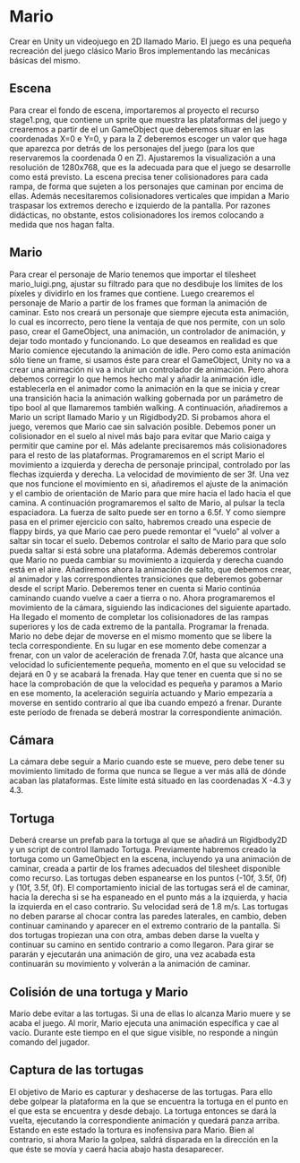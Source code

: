 # Mario

Crear en Unity un videojuego en 2D llamado Mario. El juego es una pequeña recreación del juego
clásico Mario Bros implementando las mecánicas básicas del mismo.

## Escena
Para crear el fondo de escena, importaremos al proyecto el recurso stage1.png, que contiene un
sprite que muestra las plataformas del juego y crearemos a partir de el un GameObject que
deberemos situar en las coordenadas X=0 e Y=0, y para la Z deberemos escoger un valor que haga
que aparezca por detrás de los personajes del juego (para los que reservaremos la coordenada 0 en
Z).
Ajustaremos la visualización a una resolución de 1280x768, que es la adecuada para que el juego se
desarrolle como está previsto.
La escena precisa tener colisionadores para cada rampa, de forma que sujeten a los personajes que
caminan por encima de ellas. Además necesitaremos colisionadores verticales que impidan a Mario
traspasar los extremos derecho e izquierdo de la pantalla. Por razones didácticas, no obstante, estos
colisionadores los iremos colocando a medida que nos hagan falta.

## Mario
Para crear el personaje de Mario tenemos que importar el tilesheet mario_luigi.png, ajustar su
filtrado para que no desdibuje los límites de los píxeles y dividirlo en los frames que contiene.
Luego crearemos el personaje de Mario a partir de los frames que forman la animación de caminar.
Esto nos creará un personaje que siempre ejecuta esta animación, lo cual es incorrecto, pero tiene la
ventaja de que nos permite, con un solo paso, crear el GameObject, una animación, un controlador
de animación, y dejar todo montado y funcionando.
Lo que deseamos en realidad es que Mario comience ejecutando la animación de idle. Pero como
esta animación sólo tiene un frame, si usamos éste para crear el GameObject, Unity no va a crear
una animación ni va a incluir un controlador de animación.
Pero ahora debemos corregir lo que hemos hecho mal y añadir la animación idle, establecerla en el
animador como la animación en la que se inicia y crear una transición hacia la animación walking
gobernada por un parámetro de tipo bool al que llamaremos también walking.
A continuación, añadiremos a Mario un script llamado Mario y un Rigidbody2D. Si probamos
ahora el juego, veremos que Mario cae sin salvación posible.
Debemos poner un colisionador en el suelo al nivel más bajo para evitar que Mario caiga y permitir
que camine por el. Más adelante precisaremos más colisionadores para el resto de las plataformas.
Programaremos en el script Mario el movimiento a izquierda y derecha de personaje principal,
controlado por las flechas izquierda y derecha. La velocidad de movimiento de ser 3f. Una vez que
nos funcione el movimiento en si, añadiremos el ajuste de la animación y el cambio de orientación
de Mario para que mire hacia el lado hacia el que camina.
A continuación programaremos el salto de Mario, al pulsar la tecla espaciadora. La fuerza de salto
puede ser en torno a 6.5f.
Y como siempre pasa en el primer ejercicio con salto, habremos creado una especie de flappy birds,
ya que Mario cae pero puede remontar el “vuelo” al volver a saltar sin tocar el suelo. Debemos
controlar el salto de Mario para que solo pueda saltar si está sobre una plataforma. Además
deberemos controlar que Mario no pueda cambiar su movimiento a izquierda y derecha cuando está
en el aire.
Añadiremos ahora la animación de salto, que debemos crear, al animador y las correspondientes
transiciones que deberemos gobernar desde el script Mario. Deberemos tener en cuenta si Mario
continúa caminando cuando vuelve a caer a tierra o no.
Ahora programaremos el movimiento de la cámara, siguiendo las indicaciones del siguiente
apartado.
Ha llegado el momento de completar los colisionadores de las rampas superiores y los de cada
extremo de la pantalla.
Programar la frenada. Mario no debe dejar de moverse en el mismo momento que se libere la tecla
correspondiente. En su lugar en ese momento debe comenzar a frenar, con un valor de aceleración
de frenada 7.0f, hasta que alcance una velocidad lo suficientemente pequeña, momento en el que su
velocidad se dejará en 0 y se acabará la frenada. Hay que tener en cuenta que si no se hace la
comprobación de que la velocidad es pequeña y paramos a Mario en ese momento, la aceleración
seguiría actuando y Mario empezaría a moverse en sentido contrario al que iba cuando empezó a
frenar. Durante este período de frenada se deberá mostrar la correspondiente animación.

## Cámara
La cámara debe seguir a Mario cuando este se mueve, pero debe tener su movimiento limitado de
forma que nunca se llegue a ver más allá de dónde acaban las plataformas. Este límite está situado
en las coordenadas X -4.3 y 4.3.

## Tortuga
Deberá crearse un prefab para la tortuga al que se añadirá un Rigidbody2D y un script de control
llamado Tortuga. Previamente habremos creado la tortuga como un GameObject en la escena,
incluyendo ya una animación de caminar, creada a partir de los frames adecuados del tilesheet
disponible como recurso.
Las tortugas deben espanearse en los puntos (-10f, 3.5f, 0f) y (10f, 3.5f, 0f).
El comportamiento inicial de las tortugas será el de caminar, hacia la derecha si se ha espaneado en
el punto más a la izquierda, y hacia la izquierda en el caso contrario. Su velocidad será de 1.8 m/s.
Las tortugas no deben pararse al chocar contra las paredes laterales, en cambio, deben continuar
caminando y aparecer en el extremo contrario de la pantalla.
Si dos tortugas tropiezan una con otra, ambas deben darse la vuelta y continuar su camino en
sentido contrario a como llegaron. Para girar se pararán y ejecutarán una animación de giro, una vez
acabada esta continuarán su movimiento y volverán a la animación de caminar.

## Colisión de una tortuga y Mario
Mario debe evitar a las tortugas. Si una de ellas lo alcanza Mario muere y se acaba el juego.
Al morir, Mario ejecuta una animación específica y cae al vacío. Durante este tiempo en el que
sigue visible, no responde a ningún comando del jugador.

## Captura de las tortugas
El objetivo de Mario es capturar y deshacerse de las tortugas. Para ello debe golpear la plataforma
en la que se encuentra la tortuga en el punto en el que esta se encuentra y desde debajo. La tortuga
entonces se dará la vuelta, ejecutando la correspondiente animación y quedará panza arriba. Estando
en este estado la tortura es inofensiva para Mario. Bien al contrario, si ahora Mario la golpea, saldrá
disparada en la dirección en la que éste se movía y caerá hacia abajo hasta desaparecer.
